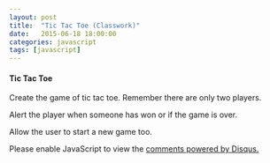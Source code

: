 ```yaml
---
layout: post
title:  "Tic Tac Toe (Classwork)"
date:   2015-06-18 18:00:00
categories: javascript
tags: [javascript]
---
```



<h4>Tic Tac Toe</h4>
<p>Create the game of tic tac toe.  Remember there are only two players.</p>
<p>Alert the player when someone has won or if the game is over.</p>
<p>Allow the user to start a new game too.</p>


<div id="disqus_thread"></div>
<script type="text/javascript">
    /* * * CONFIGURATION VARIABLES * * */
    var disqus_shortname = 'devschool';

    /* * * DON'T EDIT BELOW THIS LINE * * */
    (function() {
        var dsq = document.createElement('script'); dsq.type = 'text/javascript'; dsq.async = true;
        dsq.src = '//' + disqus_shortname + '.disqus.com/embed.js';
        (document.getElementsByTagName('head')[0] || document.getElementsByTagName('body')[0]).appendChild(dsq);
    })();
</script>
<noscript>Please enable JavaScript to view the <a href="https://disqus.com/?ref_noscript" rel="nofollow">comments powered by Disqus.</a></noscript>
